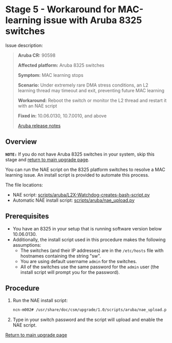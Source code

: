 # Stage 5 - Workaround for MAC-learning issue with Aruba 8325 switches

Issue description:

> **Aruba CR:**          90598
>
> **Affected platform:** Aruba 8325 switches
>
> **Symptom:**           MAC learning stops
>
> **Scenario:**          Under extremely rare DMA stress conditions, an L2 learning thread may timeout and exit, preventing future MAC learning
>
> **Workaround:**        Reboot the switch or monitor the L2 thread and restart it with an NAE script
>
> **Fixed in:**        10.06.0130, 10.7.0010, and above
>
> [Aruba release notes](https://asp.arubanetworks.com/downloads;products=Aruba%20Switches;productSeries=Aruba%208325%20Switch%20Series)

## Overview

**`NOTE:`** If you do not have Aruba 8325 switches in your system, skip this stage and [return to main upgrade page](README.md).

You can run the NAE script on the 8325 platform switches to resolve a MAC learning issue. An install script is provided to automate this process.

The file locations:
* NAE script: [scripts/aruba/L2X-Watchdog-creates-bash-script.py](scripts/aruba/L2X-Watchdog-creates-bash-script.py)
* Automatic NAE install script: [scripts/aruba/nae_upload.py](scripts/aruba/nae_upload.py)

## Prerequisites

* You have an 8325 in your setup that is running software version below 10.06.0130.
* Additionally, the install script used in this procedure makes the following assumptions:
	* The switches (and their IP addresses) are in the `/etc/hosts` file with hostnames containing the string "sw".
	* You are using default username `admin` for the switches.
	* All of the switches use the same password for the `admin` user (the install script will prompt you for the password).

## Procedure

1. Run the NAE install script:

	```bash
	ncn-m002# /usr/share/doc/csm/upgrade/1.0/scripts/aruba/nae_upload.py
	```
	
1. Type in your switch password and the script will upload and enable the NAE script.

[Return to main upgrade page](README.md)
